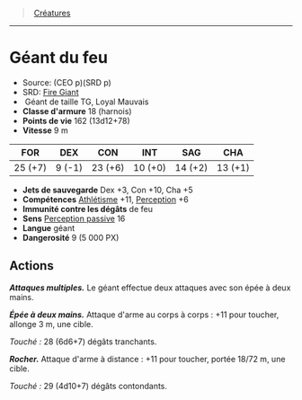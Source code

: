 ﻿---
!MonsterItem
Family: MonsterHD
Type: Géant
Size: TG
Alignment: Loyal Mauvais
ArmorClass: 18 (harnois)
HitPoints: 162 (13d12+78)
Speed: 9 m
Strength: 25 (+7)
Dexterity: ' 9 (-1)'
Constitution: 23 (+6)
Intelligence: 10 (+0)
Wisdom: 14 (+2)
Charisma: 13 (+1)
SavingThrows: Dex +3, Con +10, Cha +5
Skills: '[Athlétisme](hd_abilities_strength_athletisme.md) +11, [Perception](hd_abilities_wisdom_perception.md) +6'
DamageImmunities: de feu
Senses: '[Perception passive](hd_abilities_dexterity_perception_passive.md) 16'
Languages: géant
Challenge: 9 (5 000 PX)
Id: monsters_hd.md#géant-du-feu
ParentLink: monsters_hd.md#créatures
Name: Géant du feu
ParentName: Créatures
NameLevel: 1
AltName: '[Fire Giant](srd_monsters_fire_giant.md)'
Source: (CEO p)(SRD p)
Attributes: {}
---
> [Créatures](hd_monsters.md)

---

# Géant du feu

- Source: (CEO p)(SRD p)
- SRD: [Fire Giant](srd_monsters_fire_giant.md)
-  Géant de taille TG, Loyal Mauvais
- **Classe d'armure** 18 (harnois)
- **Points de vie** 162 (13d12+78)
- **Vitesse** 9 m

|FOR|DEX|CON|INT|SAG|CHA|
|---|---|---|---|---|---|
|25 (+7)| 9 (-1)|23 (+6)|10 (+0)|14 (+2)|13 (+1)|

- **Jets de sauvegarde** Dex +3, Con +10, Cha +5
- **Compétences** [Athlétisme](hd_abilities_strength_athletisme.md) +11, [Perception](hd_abilities_wisdom_perception.md) +6
- **Immunité contre les dégâts** de feu
- **Sens** [Perception passive](hd_abilities_dexterity_perception_passive.md) 16
- **Langue** géant
- **Dangerosité** 9 (5 000 PX)

## Actions

**_Attaques multiples._** Le géant effectue deux attaques avec son épée à deux mains.

**_Épée à deux mains._** Attaque d'arme au corps à corps : +11 pour toucher, allonge 3 m, une cible.

_Touché :_ 28 (6d6+7) dégâts tranchants.

**_Rocher._** Attaque d'arme à distance : +11 pour toucher, portée 18/72 m, une cible.

_Touché :_ 29 (4d10+7) dégâts contondants.

